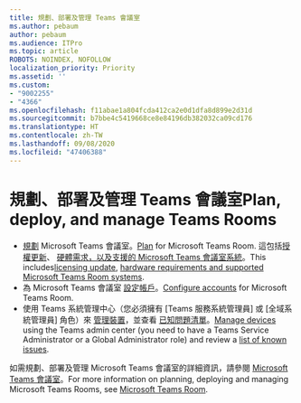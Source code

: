 ```yaml
---
title: 規劃、部署及管理 Teams 會議室
ms.author: pebaum
author: pebaum
ms.audience: ITPro
ms.topic: article
ROBOTS: NOINDEX, NOFOLLOW
localization_priority: Priority
ms.assetid: ''
ms.custom:
- "9002255"
- "4366"
ms.openlocfilehash: f11abae1a804fcda412ca2e0d1dfa8d899e2d31d
ms.sourcegitcommit: b7bbe4c5419668ce8e84196db382032ca09cd176
ms.translationtype: HT
ms.contentlocale: zh-TW
ms.lasthandoff: 09/08/2020
ms.locfileid: "47406388"
---
```

# <a name="plan-deploy-and-manage-teams-rooms"></a><span data-ttu-id="b1dcf-102">規劃、部署及管理 Teams 會議室</span><span class="sxs-lookup"><span data-stu-id="b1dcf-102">Plan, deploy, and manage Teams Rooms</span></span>

- <span data-ttu-id="b1dcf-103">[規劃](https://docs.microsoft.com/microsoftteams/rooms/rooms-plan) Microsoft Teams 會議室。</span><span class="sxs-lookup"><span data-stu-id="b1dcf-103">[Plan](https://docs.microsoft.com/microsoftteams/rooms/rooms-plan)  for Microsoft Teams Room.</span></span> <span data-ttu-id="b1dcf-104">這包括[授權更新](https://docs.microsoft.com/microsoftteams/rooms/rooms-licensing)、 [硬體需求，以及支援的 Microsoft Teams 會議室系統](https://docs.microsoft.com/microsoftteams/rooms/requirements#hardware-requirements)。</span><span class="sxs-lookup"><span data-stu-id="b1dcf-104">This includes[licensing update](https://docs.microsoft.com/microsoftteams/rooms/rooms-licensing), [hardware requirements and supported Microsoft Teams Room systems](https://docs.microsoft.com/microsoftteams/rooms/requirements#hardware-requirements).</span></span>
- <span data-ttu-id="b1dcf-105">為 Microsoft Teams 會議室 [設定帳戶](https://docs.microsoft.com/microsoftteams/rooms/rooms-configure-accounts)。</span><span class="sxs-lookup"><span data-stu-id="b1dcf-105">[Configure accounts](https://docs.microsoft.com/microsoftteams/rooms/rooms-configure-accounts)  for Microsoft Teams Room.</span></span>
- <span data-ttu-id="b1dcf-106">使用 Teams 系統管理中心（您必須擁有 [Teams 服務系統管理員] 或 [全域系統管理員] 角色）來 [管理裝置](https://docs.microsoft.com/microsoftteams/rooms/rooms-manage)，並查看 [已知問題清單](https://docs.microsoft.com/microsoftteams/rooms/known-issues)。</span><span class="sxs-lookup"><span data-stu-id="b1dcf-106">[Manage devices](https://docs.microsoft.com/microsoftteams/rooms/rooms-manage)  using the Teams admin center (you need to have a Teams Service Administrator or a Global Administrator role) and review a [list of known issues](https://docs.microsoft.com/microsoftteams/rooms/known-issues).</span></span>

<span data-ttu-id="b1dcf-107">如需規劃、部署及管理 Microsoft Teams 會議室的詳細資訊，請參閱 [Microsoft Teams 會議室](https://docs.microsoft.com/microsoftteams/rooms/)。</span><span class="sxs-lookup"><span data-stu-id="b1dcf-107">For more information on planning, deploying and managing Microsoft Teams Rooms, see [Microsoft Teams Room](https://docs.microsoft.com/microsoftteams/rooms/).</span></span>
